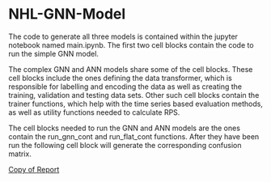# NHL-GNN-Model

The code to generate all three models is contained within the jupyter notebook named main.ipynb. The first two cell blocks contain the code to run the simple GNN model.

The complex GNN and ANN models share some of the cell blocks. These cell blocks include the ones defining the data transformer, which is responsible for labelling and encoding the data as well as creating the training, validation and testing data sets. Other such cell blocks contain the trainer functions, which help with the time series based evaluation methods, as well as utility functions needed to calculate RPS. 

The cell blocks needed to run the GNN and ANN models are the ones contain the run_gnn_cont and run_flat_cont functions. After they have been run the following cell block will generate the corresponding confusion matrix.

[Copy of Report](https://drive.google.com/file/d/18M5tG_MNOuBVA4MisaEArsEmxQJOd6Jd/view?usp=sharing)
